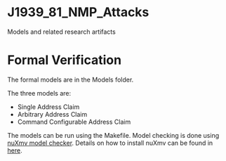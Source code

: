 # J1939_81_NMP_Attacks
Models and related research artifacts 


# Formal Verification
The formal models are in the Models folder.

The three models are:

- Single Address Claim
- Arbitrary Address Claim
- Command Configurable Address Claim

The models can be run using the Makefile. Model checking is done using [nuXmv model checker](https://nuxmv.fbk.eu/). Details on how to install nuXmv can be found in [here](https://nuxmv.fbk.eu/download.html). 
